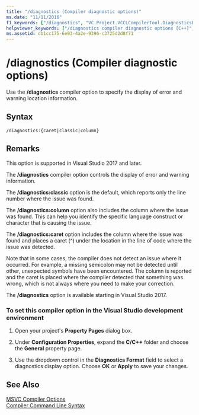 ```yaml
---
title: "/diagnostics (Compiler diagnostic options)"
ms.date: "11/11/2016"
f1_keywords: ["/diagnostics", "VC.Project.VCCLCompilerTool.DiagnosticsFormat"]
helpviewer_keywords: ["/diagnostics compiler diagnostic options [C++]", "-diagnostics compiler diagnostic options [C++]", "diagnostics compiler diagnostic options [C++]"]
ms.assetid: db1cc175-6e93-4a2e-9396-c3725d2d8f71
---
```

# /diagnostics (Compiler diagnostic options)

Use the **/diagnostics** compiler option to specify the display of error and warning location information.

## Syntax

```
/diagnostics:{caret|classic|column}
```

## Remarks

This option is supported in Visual Studio 2017 and later.

The **/diagnostics** compiler option controls the display of error and warning information.

The **/diagnostics:classic** option is the default, which reports only the line number where the issue was found.

The **/diagnostics:column** option also includes the column where the issue was found. This can help you identify the specific language construct or character that is causing the issue.

The **/diagnostics:caret** option includes the column where the issue was found and places a caret (^) under the location in the line of code where the issue was detected.

Note that in some cases, the compiler does not detect an issue where it occurred. For example, a missing semicolon may not be detected until other, unexpected symbols have been encountered. The column is reported and the caret is placed where the compiler detected that something was wrong, which is not always where you need to make your correction.

The **/diagnostics** option is available starting in Visual Studio 2017.

### To set this compiler option in the Visual Studio development environment

1. Open your project's **Property Pages** dialog box.

1. Under **Configuration Properties**, expand the **C/C++** folder and choose the **General** property page.

1. Use the dropdown control in the **Diagnostics Format** field to select a diagnostics display option. Choose **OK** or **Apply** to save your changes.

## See Also

[MSVC Compiler Options](compiler-options.md)<br/>
[Compiler Command Line Syntax](compiler-command-line-syntax.md)

